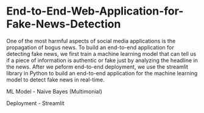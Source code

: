 # End-to-End-Web-Application-for-Fake-News-Detection

One of the most harmful aspects of social media applications is the propagation of bogus news. To build an end-to-end application for detecting fake news, we first train a machine learning model that can tell us if a piece of information is authentic or fake just by analyzing the headline in the news. After we peform end-to-end deployment, we use the streamlit library in Python to build an end-to-end application for the machine learning model to detect fake news in real-time.

ML Model - Naive Bayes (Multimonial)

Deployment - Streamlit

